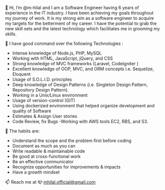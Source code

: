 👋 Hi, I’m @m-hilal and I am a Software Engineer having 6 years of experience in the IT industry. I have been achieving my goals throughout my journey of work. It is my strong aim as a software engineer to acquire my targets for the betterment of my career. I have the potential to grab the new skill sets and the latest technology which facilitates me in grooming my skills.

🌱 I have good command over the following Technologies :
- Intense knowledge of Node.js, PHP, MySQL
- Working with HTML, JavaScript, jQuery, and CSS
- Strong knowledge of MVC frameworks (Laravel, CodeIgniter )
- Excellent knowledge of OOP, MVC, and ORM concepts i.e. Sequelize, Eloquent
- Usage of S.O.L.I.D. principles
- Deep knowledge of Design Patterns (i.e. Singleton Design Pattern, Repository Design Pattern).
- Working in a Unix/Linux environment
- Usage of version-control (GIT)
- Using dockerized environment that helped organize development and quality of Software
- Estimates & Assign User stories
- Code Review, fix Bugs
-Working with AWS tools EC2, RBS, and S3.

👀 The habits are:
- Understand the scope and the problem first before coding
- Document as much as you can
- Write readable & maintainable code
- Be good at cross-functional work
- Be an effective communicator
- Recognize opportunities for improvements & impacts
- Have a growth mindset

📫 Reach me at :mailbox_closed: mhilal.official@gmail.com
